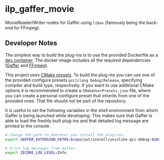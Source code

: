 # ilp_gaffer_movie
MovieReader/Writer nodes for Gaffer using ```libav``` (famously being the back-end for FFmpeg).

## Developer Notes

The simplest way to build the plug-ins is to use the provided Dockerfile as a [dev container](https://code.visualstudio.com/docs/devcontainers/containers). The docker image includes all the required dependencies ([Gaffer](https://github.com/GafferHQ/gaffer) and [FFmpeg](https://github.com/FFmpeg/FFmpeg)).

This project uses [CMake presets](https://devblogs.microsoft.com/cppblog/cmake-presets-integration-in-visual-studio-and-visual-studio-code/). To build the plug-ins you can use one of the provided configure presets ```gcc|clang Debug|Release```, specifying compiler and build type, respectively. If you want to use additional CMake options it is recommended to create a ```CMakeUserPresets.json``` file, where you can create a personal configure preset that inherits from one of the provided ones. That file should _not_ be part of the repository.

It is useful to set the following variables in the shell environment from which Gaffer is being launched while developing. This makes sure that Gaffer is able to load the freshly built plug-ins and that detailed log message are printed to the console.

```bash
# Change the path to wherever you install the plug-ins. 
export GAFFER_EXTENSION_PATHS=$repo/out/install/unixlike-gcc-debug:$GAFFER_EXTENSION_PATHS

# Print log messages from Gaffer.
export IECORE_LOG_LEVEL=Info
```